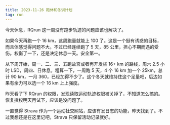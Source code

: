 ```yaml
---
title: 2023-11-26 跑休和冬训计划
tag: run
---
```


今天休息，RQrun 这一周没有跑步轨迹的问题应该也解决了。

<!--more-->

如果今天再跑一个 16 km，这周跑量就能上 100 了。这是一个挺有诱惑的目标，而且体感觉得问题不大。不过已经连续跑了 5 天，85 公里，担心不期而遇的受伤。权衡了一下，还是决定休息一天。安全第一。

从下周开始，周一、二、三、五跑故宫或者再开发些 16+ km 的路线，周六 2.5 小时 LSD，周四、日休息。粗算一下，一周跑 5 天，4 个 16 km 加一个 25km，总计 90 km，一月 360，已经加得不少了。这个冬天就维持住这个足量吧，后边如果有余力可以选一个 16 km 上上强度。

昨天看了下 RQrun 的权限，发现读取运动轨迹权限被关掉了，不知道怎么搞的。恢复授权明天再试下，应该是没问题了。

一直觉得 Strava 作为一个运动社交网站，应该有发日志的功能，昨天找到了。不过我想还是在这里记吧，Strava 只保留活动记录就好。
